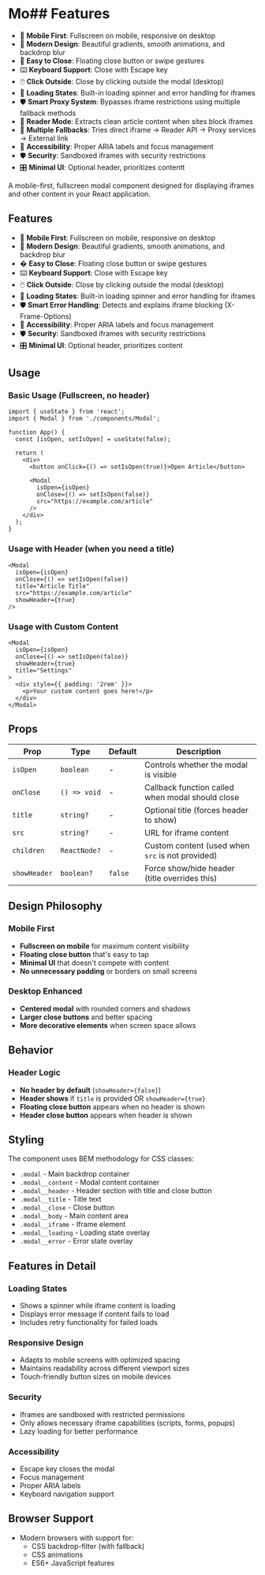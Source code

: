 # Mo## Features

- 📱 **Mobile First**: Fullscreen on mobile, responsive on desktop
- 🎨 **Modern Design**: Beautiful gradients, smooth animations, and backdrop blur
- 🚀 **Easy to Close**: Floating close button or swipe gestures
- ⌨️ **Keyboard Support**: Close with Escape key
- 🖱️ **Click Outside**: Close by clicking outside the modal (desktop)
- 🔄 **Loading States**: Built-in loading spinner and error handling for iframes
- 🛡️ **Smart Proxy System**: Bypasses iframe restrictions using multiple fallback methods
- 📖 **Reader Mode**: Extracts clean article content when sites block iframes
- 🔄 **Multiple Fallbacks**: Tries direct iframe → Reader API → Proxy services → External link
- 🎯 **Accessibility**: Proper ARIA labels and focus management
- 🛡️ **Security**: Sandboxed iframes with security restrictions
- 🎛️ **Minimal UI**: Optional header, prioritizes contentt

A mobile-first, fullscreen modal component designed for displaying iframes and other content in your React application.

## Features

- 📱 **Mobile First**: Fullscreen on mobile, responsive on desktop
- 🎨 **Modern Design**: Beautiful gradients, smooth animations, and backdrop blur
- � **Easy to Close**: Floating close button or swipe gestures
- ⌨️ **Keyboard Support**: Close with Escape key
- 🖱️ **Click Outside**: Close by clicking outside the modal (desktop)
- 🔄 **Loading States**: Built-in loading spinner and error handling for iframes
- 🛡️ **Smart Error Handling**: Detects and explains iframe blocking (X-Frame-Options)
- 🎯 **Accessibility**: Proper ARIA labels and focus management
- 🛡️ **Security**: Sandboxed iframes with security restrictions
- 🎛️ **Minimal UI**: Optional header, prioritizes content

## Usage

### Basic Usage (Fullscreen, no header)

```tsx
import { useState } from 'react';
import { Modal } from './components/Modal';

function App() {
  const [isOpen, setIsOpen] = useState(false);

  return (
    <div>
      <button onClick={() => setIsOpen(true)}>Open Article</button>

      <Modal
        isOpen={isOpen}
        onClose={() => setIsOpen(false)}
        src="https://example.com/article"
      />
    </div>
  );
}
```

### Usage with Header (when you need a title)

```tsx
<Modal
  isOpen={isOpen}
  onClose={() => setIsOpen(false)}
  title="Article Title"
  src="https://example.com/article"
  showHeader={true}
/>
```

### Usage with Custom Content

```tsx
<Modal
  isOpen={isOpen}
  onClose={() => setIsOpen(false)}
  showHeader={true}
  title="Settings"
>
  <div style={{ padding: '2rem' }}>
    <p>Your custom content goes here!</p>
  </div>
</Modal>
```

## Props

| Prop         | Type         | Default | Description                                      |
| ------------ | ------------ | ------- | ------------------------------------------------ |
| `isOpen`     | `boolean`    | -       | Controls whether the modal is visible            |
| `onClose`    | `() => void` | -       | Callback function called when modal should close |
| `title`      | `string?`    | -       | Optional title (forces header to show)           |
| `src`        | `string?`    | -       | URL for iframe content                           |
| `children`   | `ReactNode?` | -       | Custom content (used when `src` is not provided) |
| `showHeader` | `boolean?`   | `false` | Force show/hide header (title overrides this)    |

## Design Philosophy

### Mobile First

- **Fullscreen on mobile** for maximum content visibility
- **Floating close button** that's easy to tap
- **Minimal UI** that doesn't compete with content
- **No unnecessary padding** or borders on small screens

### Desktop Enhanced

- **Centered modal** with rounded corners and shadows
- **Larger close buttons** and better spacing
- **More decorative elements** when screen space allows

## Behavior

### Header Logic

- **No header by default** (`showHeader={false}`)
- **Header shows** if `title` is provided OR `showHeader={true}`
- **Floating close button** appears when no header is shown
- **Header close button** appears when header is shown

## Styling

The component uses BEM methodology for CSS classes:

- `.modal` - Main backdrop container
- `.modal__content` - Modal content container
- `.modal__header` - Header section with title and close button
- `.modal__title` - Title text
- `.modal__close` - Close button
- `.modal__body` - Main content area
- `.modal__iframe` - Iframe element
- `.modal__loading` - Loading state overlay
- `.modal__error` - Error state overlay

## Features in Detail

### Loading States

- Shows a spinner while iframe content is loading
- Displays error message if content fails to load
- Includes retry functionality for failed loads

### Responsive Design

- Adapts to mobile screens with optimized spacing
- Maintains readability across different viewport sizes
- Touch-friendly button sizes on mobile devices

### Security

- Iframes are sandboxed with restricted permissions
- Only allows necessary iframe capabilities (scripts, forms, popups)
- Lazy loading for better performance

### Accessibility

- Escape key closes the modal
- Focus management
- Proper ARIA labels
- Keyboard navigation support

## Browser Support

- Modern browsers with support for:
  - CSS backdrop-filter (with fallback)
  - CSS animations
  - ES6+ JavaScript features
